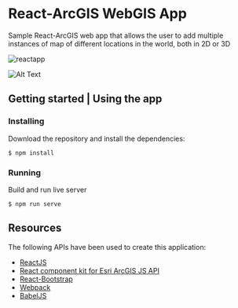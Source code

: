 # React-ArcGIS WebGIS App

Sample React-ArcGIS web app that allows the user to add multiple instances of map of different locations in the world, both in 2D or 3D

![reactapp](https://user-images.githubusercontent.com/18401030/37493737-a81202fa-28ae-11e8-8a65-c2dc12782211.png)

![Alt Text](https://media.giphy.com/media/9MIJu84w8KfxypDyXm/giphy.gif)

##  Getting started | Using the app

### Installing

Download the repository and install the dependencies:

```
$ npm install
```

### Running

Build and run live server

```
$ npm run serve
```

## Resources
The following APIs have been used to create this application:
* <a target="blank" href="https://reactjs.org/">ReactJS</a>
* <a target="blank" href="https://github.com/nicksenger/react-arcgis">React component kit for Esri ArcGIS JS API</a>
* <a target="blank" href="https://react-bootstrap.github.io/">React-Bootstrap</a>
* <a target="blank" href="https://webpack.github.io/">Webpack</a>
* <a target="blank" href="https://babeljs.io/">BabelJS</a>